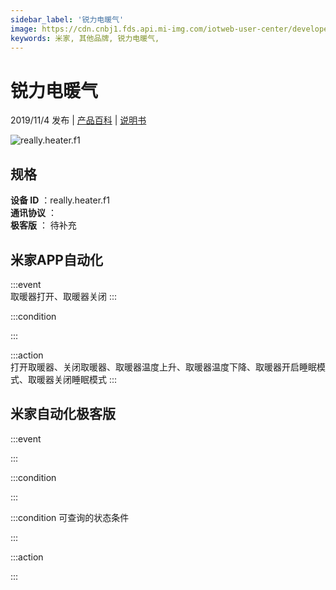 ```yaml
---
sidebar_label: '锐力电暖气'
image: https://cdn.cnbj1.fds.api.mi-img.com/iotweb-user-center/developer_167887103686584QUhu82.png?GalaxyAccessKeyId=AKVGLQWBOVIRQ3XLEW&Expires=9223372036854775807&Signature=HY5Kd7HyPOG0x6ByS8RE6ELHQXE=
keywords: 米家, 其他品牌, 锐力电暖气, 
---
```

# 锐力电暖气

2019/11/4 发布 | [产品百科](https://home.mi.com/webapp/content/baike/product/index.html?model=really.heater.f1/) | [说明书](https://home.mi.com/views/introduction.html?model=really.heater.f1&region=cn)

![really.heater.f1](https://cdn.cnbj1.fds.api.mi-img.com/iotweb-user-center/developer_167887103686584QUhu82.png?GalaxyAccessKeyId=AKVGLQWBOVIRQ3XLEW&Expires=9223372036854775807&Signature=HY5Kd7HyPOG0x6ByS8RE6ELHQXE=)

## 规格  
> 
**设备 ID** ：really.heater.f1  
**通讯协议** ：  
**极客版**  ： 待补充 


## 米家APP自动化  

:::event  
取暖器打开、取暖器关闭
:::

:::condition  

:::

:::action   
打开取暖器、关闭取暖器、取暖器温度上升、取暖器温度下降、取暖器开启睡眠模式、取暖器关闭睡眠模式
:::

## 米家自动化极客版  

:::event  

:::

:::condition  

:::

:::condition 可查询的状态条件  

:::

:::action  

:::

        
